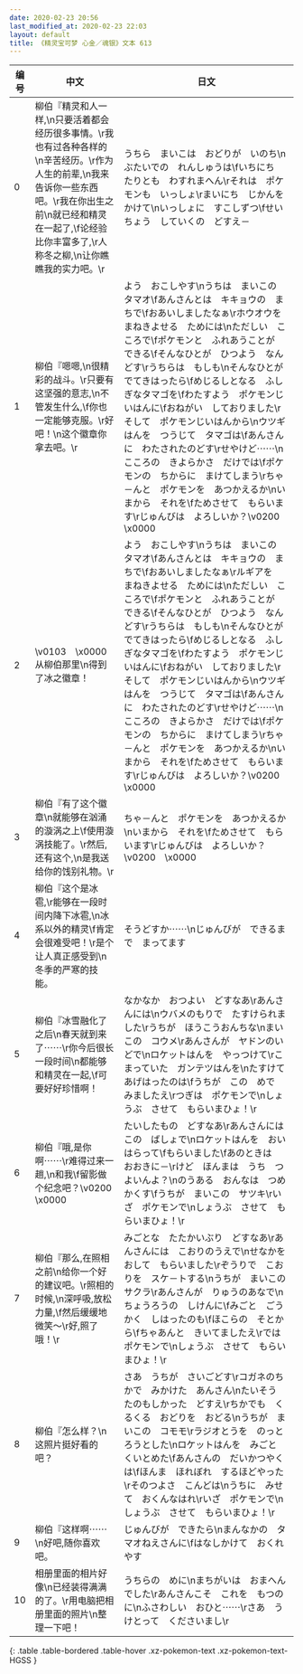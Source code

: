 ```yaml
---
date: 2020-02-23 20:56
last_modified_at: 2020-02-23 22:03
layout: default
title: 《精灵宝可梦 心金／魂银》文本 613
---
```

| 编号 | 中文 | 日文 |
| ---- | ---- | ---- |
| 0 | 柳伯『精灵和人一样,\n只要活着都会经历很多事情。\r我也有过各种各样的\n辛苦经历。\r作为人生的前辈,\n我来告诉你一些东西吧。\r我在你出生之前\n就已经和精灵在一起了,\f论经验比你丰富多了,\r人称冬之柳,\n让你瞧瞧我的实力吧。\r | うちら　まいこは　おどりが　いのち\nぶたいでの　れんしゅうは\fいちにち　たりとも　わすれまへん\rそれは　ポケモンも　いっしょ\rまいにち　じかんを　かけて\nいっしょに　すこしずつ\fせいちょう　していくの　どすえ－ |
| 1 | 柳伯『嗯嗯,\n很精彩的战斗。\r只要有这坚强的意志,\n不管发生什么,\f你也一定能够克服。\r好吧！\n这个徽章你拿去吧。\r | よう　おこしやす\nうちは　まいこの　タマオ\fあんさんとは　キキョウの　まちで\fおあいしましたなぁ\rホウオウを　まねきよせる　ためには\nただしい　こころで\fポケモンと　ふれあうことが　できる\fそんなひとが　ひつよう　なんどす\rうちらは　もしも\nそんなひとが　でてきはったら\fめじるしとなる　ふしぎなタマゴを\fわたすよう　ポケモンじいはんに\fおねがい　しておりました\rそして　ポケモンじいはんから\nウツギはんを　つうじて　タマゴは\fあんさんに　わたされたのどす\rせやけど⋯⋯\nこころの　きよらかさ　だけでは\fポケモンの　ちからに　まけてしまう\rちゃ－んと　ポケモンを　あつかえるか\nいまから　それを\fためさせて　もらいます\rじゅんびは　よろしいか？\v0200　\x0000 |
| 2 | \v0103　\x0000从柳伯那里\n得到了冰之徽章！ | よう　おこしやす\nうちは　まいこの　タマオ\fあんさんとは　キキョウの　まちで\fおあいしましたなぁ\rルギアを　まねきよせる　ためには\nただしい　こころで\fポケモンと　ふれあうことが　できる\fそんなひとが　ひつよう　なんどす\rうちらは　もしも\nそんなひとが　でてきはったら\fめじるしとなる　ふしぎなタマゴを\fわたすよう　ポケモンじいはんに\fおねがい　しておりました\rそして　ポケモンじいはんから\nウツギはんを　つうじて　タマゴは\fあんさんに　わたされたのどす\rせやけど⋯⋯\nこころの　きよらかさ　だけでは\fポケモンの　ちからに　まけてしまう\rちゃ－んと　ポケモンを　あつかえるか\nいまから　それを\fためさせて　もらいます\rじゅんびは　よろしいか？\v0200　\x0000 |
| 3 | 柳伯『有了这个徽章\n就能够在汹涌的漩涡之上\f使用漩涡技能了。\r然后,还有这个,\n是我送给你的饯别礼物。\r | ちゃ－んと　ポケモンを　あつかえるか\nいまから　それを\fためさせて　もらいます\rじゅんびは　よろしいか？\v0200　\x0000 |
| 4 | 柳伯『这个是冰雹,\r能够在一段时间内降下冰雹,\n冰系以外的精灵\f肯定会很难受吧！\r是个让人真正感受到\n冬季的严寒的技能。 | そうどすか⋯⋯\nじゅんびが　できるまで　まってます |
| 5 | 柳伯『冰雪融化了之后\n春天就到来了⋯⋯\r你今后很长一段时间\n都能够和精灵在一起,\f可要好好珍惜啊！ | なかなか　おつよい　どすなあ\rあんさんには\nウバメのもりで　たすけられました\rうちが　ほうこうおんちな\nまいこの　コウメ\rあんさんが　ヤドンのいどで\nロケットはんを　やっつけて\rこまっていた　ガンテツはんを\nたすけて　あげはったのは\fうちが　この　めで　みましたえ\rつぎは　ポケモンで\nしょうぶ　させて　もらいまひょ！\r |
| 6 | 柳伯『哦,是你啊⋯⋯\r难得过来一趟,\n和我\f留影做个纪念吧？\v0200　\x0000 | たいしたもの　どすなあ\rあんさんには　この　ばしょで\nロケットはんを　おいはらって\fもらいました\fあのときは　おおきに－\rけど　ほんまは　うち　つよいんよ？\nのうある　おんなは　つめかくす\fうちが　まいこの　サツキ\rいざ　ポケモンで\nしょうぶ　させて　もらいまひょ！\r |
| 7 | 柳伯『那么,在照相之前\n给你一个好的建议吧。\r照相的时候,\n深呼吸,放松力量,\f然后缓缓地微笑～\r好,照了哦！\r | みごとな　たたかいぶり　どすなあ\rあんさんには　こおりのうえで\nせなかを　おして　もらいました\rぞうりで　こおりを　スケ－トする\nうちが　まいこの　サクラ\rあんさんが　りゅうのあなで\nちょうろうの　しけんに\fみごと　ごうかく　しはったのも\fほこらの　そとから\fちゃあんと　きいてましたえ\rでは　ポケモンで\nしょうぶ　させて　もらいまひょ！\r |
| 8 | 柳伯『怎么样？\n这照片挺好看的吧？ | さあ　うちが　さいごどす\rコガネのちかで　みかけた　あんさん\nたいそう　たのもしかった　どすえ\rちかでも　くるくる　おどりを　おどる\nうちが　まいこの　コモモ\rラジオとうを　のっとろうとした\nロケットはんを　みごと　くいとめた\fあんさんの　だいかつやくは\fほんま　ほれぼれ　するほどやった\rそのつよさ　こんどは\nうちに　みせて　おくんなはれ\rいざ　ポケモンで\nしょうぶ　させて　もらいまひょ！\r |
| 9 | 柳伯『这样啊⋯⋯\n好吧,随你喜欢吧。 | じゅんびが　できたら\nまんなかの　タマオねえさんに\fはなしかけて　おくれやす |
| 10 | 相册里面的相片好像\n已经装得满满的了。\r用电脑把相册里面的照片\n整理一下吧！ | うちらの　めに\nまちがいは　おまへんでした\rあんさんこそ　これを　もつのに\nふさわしい　おひと⋯⋯\rさあ　うけとって　くださいまし\r |
{: .table .table-bordered .table-hover .xz-pokemon-text .xz-pokemon-text-HGSS }
